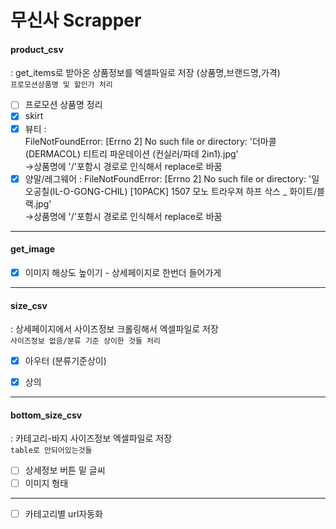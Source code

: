 # 무신사 Scrapper

#### product_csv
: get_items로 받아온 상품정보를 엑셀파일로 저장 (상품명,브랜드명,가격)  
`프로모션상품명 및 할인가 처리`
- [ ] 프로모션 상품명 정리
- [x] skirt
- [x] 뷰티 :  
       FileNotFoundError: [Errno 2] No such file or directory: '더마콜(DERMACOL) 티트리 파운데이션 (컨실러/파데 2in1).jpg'  
       ->상품명에 '/'포함시 경로로 인식해서 replace로 바꿈
- [x] 양말/레그웨어 :
      FileNotFoundError: [Errno 2] No such file or directory: '일오공칠(IL-O-GONG-CHIL) [10PACK] 1507 모노 트라우져 하프 삭스 \_ 화이트/블랙.jpg'  
      ->상품명에 '/'포함시 경로로 인식해서 replace로 바꿈
---
#### get_image

- [x] 이미지 해상도 높이기 - 상세페이지로 한번더 들어가게 
---
#### size_csv
: 상세페이지에서 사이즈정보 크롤링해서 엑셀파일로 저장  
`사이즈정보 없음/분류 기준 상이한 것들 처리`
- [x] 아우터 (분류기준상이)
- [x] 상의
 

---
#### bottom_size_csv
: 카테고리-바지 사이즈정보 엑셀파일로 저장  
`table로 안되어있는것들`
- [ ] 상세정보 버튼 밑 글씨
- [ ] 이미지 형태
---
- [ ] 카테고리별 url자동화

